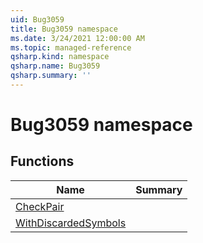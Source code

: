 ```yaml
---
uid: Bug3059
title: Bug3059 namespace
ms.date: 3/24/2021 12:00:00 AM
ms.topic: managed-reference
qsharp.kind: namespace
qsharp.name: Bug3059
qsharp.summary: ''
---
```


# Bug3059 namespace




<!-- summaries -->


## Functions

| Name | Summary |
|------|---------|
|[CheckPair](xref:Bug3059.CheckPair) |
|[WithDiscardedSymbols](xref:Bug3059.WithDiscardedSymbols) |

<!-- /summaries -->
